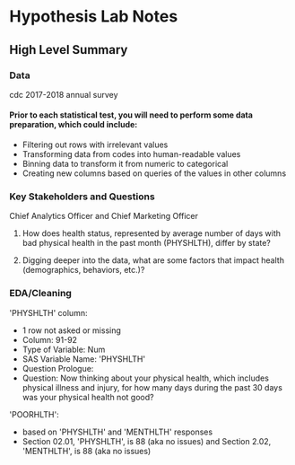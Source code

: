 # Hypothesis Lab Notes

## High Level Summary

### Data

cdc 2017-2018 annual survey

#### Prior to each statistical test, you will need to perform some data preparation, which could include:

- Filtering out rows with irrelevant values
- Transforming data from codes into human-readable values
- Binning data to transform it from numeric to categorical
- Creating new columns based on queries of the values in other columns

### Key Stakeholders and Questions

Chief Analytics Officer and Chief Marketing Officer

1) How does health status, represented by average number of days with bad physical health in the past month (PHYSHLTH), differ by state?

2) Digging deeper into the data, what are some factors that impact health (demographics, behaviors, etc.)?

### EDA/Cleaning

'PHYSHLTH' column:

- 1 row not asked or missing
- Column: 91-92
- Type of Variable: Num
- SAS Variable Name: 'PHYSHLTH'
- Question Prologue:
- Question: Now thinking about your physical health, which includes physical illness and injury, for how many days during the past 30 days was your physical health not good?

'POORHLTH':

- based on 'PHYSHLTH' and 'MENTHLTH' responses
- Section 02.01, 'PHYSHLTH', is 88 (aka no issues) and Section 2.02, 'MENTHLTH', is 88 (aka no issues)